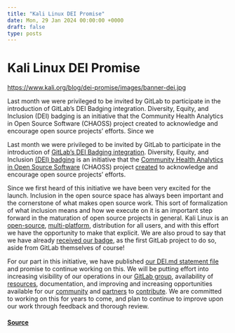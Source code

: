 ```yaml
---
title: "Kali Linux DEI Promise"
date: Mon, 29 Jan 2024 00:00:00 +0000
draft: false
type: posts
---
```

# Kali Linux DEI Promise

https://www.kali.org/blog/dei-promise/images/banner-dei.jpg



Last month we were privileged to be invited by GitLab to participate in the introduction of GitLab&rsquo;s DEI Badging integration. Diversity, Equity, and Inclusion (DEI) badging is an initiative that the Community Health Analytics in Open Source Software (CHAOSS) project created to acknowledge and encourage open source projects&rsquo; efforts. Since we

Last month we were privileged to be invited by GitLab to participate in the introduction of [GitLab’s DEI Badging integration](https://about.gitlab.com/blog/2024/01/29/building-a-more-inclusive-and-welcoming-open-source-community-on-gitlab/). Diversity, Equity, and Inclusion [(DEI) badging](https://badging.chaoss.community/project-badging) is an initiative that the [Community Health Analytics in Open Source Software](https://chaoss.community/) (CHAOSS) project [created](https://chaoss.community/chaoss-dei-project-badging/) to acknowledge and encourage open source projects’ efforts.

Since we first heard of this initiative we have been very excited for the launch. Inclusion in the open source space has always been important and the cornerstone of what makes open source work. This sort of formalization of what inclusion means and how we execute on it is an important step forward in the maturation of open source projects in general. Kali Linux is an [open-source](https://www.kali.org/docs/policy/kali-linux-open-source-policy/), [multi-platform](https://www.kali.org/docs/introduction/kali-linux-image-overview/), distribution for all users, and with this effort we have the opportunity to make that explicit. We are also proud to say that we have already [received our badge](https://badging.chaoss.community/project-badging), as the first GitLab project to do so, aside from GitLab themselves of course!

For our part in this initiative, we have published [our DEI.md statement file](https://gitlab.com/kalilinux/documentation/governance/-/blob/main/DEI.md) and promise to continue working on this. We will be putting effort into increasing visibility of our operations in our [GitLab group](https://gitlab.com/kalilinux), availability of [resources](https://www.kali.org/docs/community/list-of-official-kali-sites/), documentation, and improving and increasing opportunities available for our [community](https://www.kali.org/docs/community/) and [partners](https://www.kali.org/partnerships/) to [contribute](https://www.kali.org/docs/community/contribute/). We are committed to working on this for years to come, and plan to continue to improve upon our work through feedback and thorough review.

#### [Source](https://www.kali.org/blog/dei-promise/)

